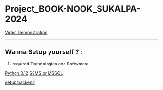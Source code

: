 # Project_BOOK-NOOK_SUKALPA-2024


[Video Demonstration](https://drive.google.com/file/d/1l4KvhoLf9nDcaS_t9UZxryJ16HtzsoAw/view?usp=sharing)

---

## Wanna Setup yourself ? :

1. required Technologies and Softwares:

  [Python 3.12](https://www.python.org/)
  [SSMS or MSSQL](https://learn.microsoft.com/en-us/sql/ssms/download-sql-server-management-studio-ssms?view=sql-server-ver16#download-ssms)

  [setup backend](https://github.com/ShivaPrasad-M-Gaikwad/Project_BOOK-NOOK_SUKALPA-2024/blob/main/Backend%20(Shivaprasad)/Backend.md)

